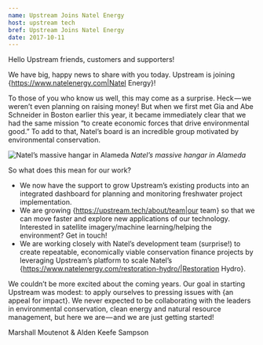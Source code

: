 ```yaml
---
name: Upstream Joins Natel Energy
host: upstream tech
bref: Upstream Joins Natel Energy
date: 2017-10-11
---
```

Hello Upstream friends, customers and supporters!

We have big, happy news to share with you today. Upstream is joining {https://www.natelenergy.com|Natel Energy}!

To those of you who know us well, this may come as a surprise. Heck — we weren’t even planning on raising money! But when we first met Gia and Abe Schneider in Boston earlier this year, it became immediately clear that we had the same mission “to create economic forces that drive environmental good.” To add to that, Natel’s board is an incredible group motivated by environmental conservation.

![Natel’s massive hangar in Alameda](img/natel-hanger.png)
_Natel’s massive hangar in Alameda_

So what does this mean for our work?

- We now have the support to grow Upstream’s existing products into an integrated dashboard for planning and monitoring freshwater project implementation.
- We are growing {https://upstream.tech/about/team|our team} so that we can move faster and explore new applications of our technology. Interested in satellite imagery/machine learning/helping the environment? Get in touch!
- We are working closely with Natel’s development team (surprise!) to create repeatable, economically viable conservation finance projects by leveraging Upstream’s platform to scale Natel’s {https://www.natelenergy.com/restoration-hydro/|Restoration Hydro}.

We couldn’t be more excited about the coming years. Our goal in starting Upstream was modest: to apply ourselves to pressing issues with {an appeal for impact}. We never expected to be collaborating with the leaders in environmental conservation, clean energy and natural resource management, but here we are — and we are just getting started!

Marshall Moutenot & Alden Keefe Sampson